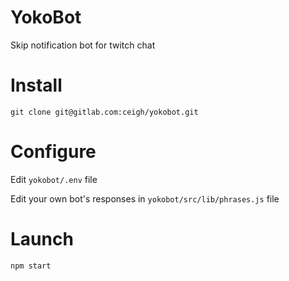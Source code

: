 # YokoBot

Skip notification bot for twitch chat

# Install

`git clone git@gitlab.com:ceigh/yokobot.git`

# Configure

Edit `yokobot/.env` file

Edit your own bot's responses in `yokobot/src/lib/phrases.js` file

# Launch

`npm start`

